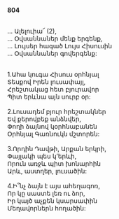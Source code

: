 **804**

\
 ... Ալելուիա՜ (2),\
 ... Օվսաննաներ մենք երգենք,\
 ... Լույսեր հագած Լույս Հիսուսին\
 ... Օվսաննաներ գովերգենք:

\
1.Ահա կուգա Հիսուս օրհնյալ\
Տեսքով Իրեն լուսափայլ,\
Հրեշտակաց հետ բյուրավոր\
Պիտ երևնա այն սուրբ օր:\
\
2.Լուսադեմ բյուր հրեշտակներ\
Եվ քերովբեք անձնվեր,\
Փողի ձայնով կօրհնաբանեն\
Օրհնյալ Գառնուկն մշտորեն:\
\
3.Որդին Դավթի, Արքան երկրի,\
Փայլակի պես կ’երևի,\
Որուն առջև պիտ խոնարհին\
Արև, աստղեր, լուսածին:\
\
4.Ի՞նչ ձայն է այս ահեղագոռ,\
Որ կը սաստե լեռ ու ձոր,\
Իր կայծ աչքեն կսարսափին\
Մեղավորներն հողածին:
